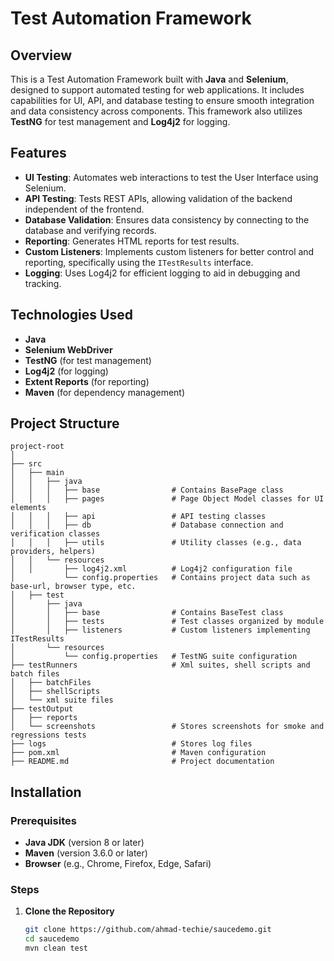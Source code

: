 # Test Automation Framework

## Overview

This is a Test Automation Framework built with **Java** and **Selenium**, designed to support automated testing for web applications. It includes capabilities for UI, API, and database testing to ensure smooth integration and data consistency across components. This framework also utilizes **TestNG** for test management and **Log4j2** for logging.

## Features

- **UI Testing**: Automates web interactions to test the User Interface using Selenium.
- **API Testing**: Tests REST APIs, allowing validation of the backend independent of the frontend.
- **Database Validation**: Ensures data consistency by connecting to the database and verifying records.
- **Reporting**: Generates HTML reports for test results.
- **Custom Listeners**: Implements custom listeners for better control and reporting, specifically using the `ITestResults` interface.
- **Logging**: Uses Log4j2 for efficient logging to aid in debugging and tracking.

## Technologies Used

- **Java**
- **Selenium WebDriver**
- **TestNG** (for test management)
- **Log4j2** (for logging)
- **Extent Reports** (for reporting)
- **Maven** (for dependency management)

## Project Structure

```plaintext
project-root
│
├── src
│   ├── main
│   │   ├── java
│   │   │   ├── base                # Contains BasePage class
│   │   │   ├── pages               # Page Object Model classes for UI elements
│   │   │   ├── api                 # API testing classes
│   │   │   ├── db                  # Database connection and verification classes
│   │   │   ├── utils               # Utility classes (e.g., data providers, helpers)
│   │   └── resources
│   │       ├── log4j2.xml          # Log4j2 configuration file
│           └── config.properties   # Contains project data such as base-url, browser type, etc.
│   ├── test
│       ├── java
│       │   ├── base                # Contains BaseTest class
│       │   ├── tests               # Test classes organized by module
│       │   ├── listeners           # Custom listeners implementing ITestResults
│       └── resources
│           └── config.properties   # TestNG suite configuration
├── testRunners                     # Xml suites, shell scripts and batch files
│   ├── batchFiles
│   ├── shellScripts
│   └── xml suite files
├── testOutput                
│   ├── reports
│   └── screenshots                 # Stores screenshots for smoke and regressions tests
├── logs                            # Stores log files
├── pom.xml                         # Maven configuration
├── README.md                       # Project documentation

```
## Installation
### Prerequisites
- **Java JDK** (version 8 or later)
- **Maven** (version 3.6.0 or later)
- **Browser** (e.g., Chrome, Firefox, Edge, Safari)

### Steps
1. **Clone the Repository**
   ```bash
   git clone https://github.com/ahmad-techie/saucedemo.git
   cd saucedemo
   mvn clean test